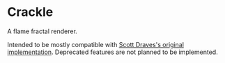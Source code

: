 Crackle
=======

A flame fractal renderer.

Intended to be mostly compatible with [Scott Draves's original
implementation][1]. Deprecated features are not planned to be implemented.

[1]: https://github.com/scottdraves/flam3

